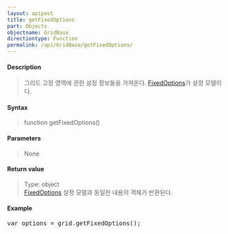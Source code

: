 ```yaml
---
layout: apipost
title: getFixedOptions
part: Objects
objectname: GridBase
directiontype: Function
permalink: /api/GridBase/getFixedOptions/
---
```



#### Description

> 그리드 고정 영역에 관한 설정 정보들을 가져온다. [FixedOptions](/api/types/FixedOptions/)가 설정 모델이다.

#### Syntax

> function getFixedOptions()

#### Parameters

> None

#### Return value

> Type: object  
> [FixedOptions](/api/types/FixedOptions/) 설정 모델과 동일한 내용의 객체가 반환된다.

#### Example

<pre class="prettyprint">
var options = grid.getFixedOptions();
</pre>


